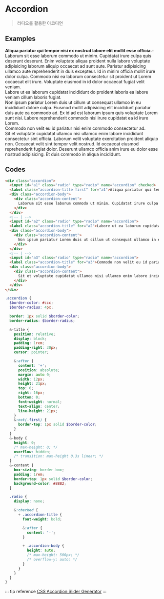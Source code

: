 # Accordion

> 라디오를 활용한 아코디언

## Examples

<div class="box box-row">
  <div class="accordion">
    <input id="a1" class="radio" type="radio" name="accordion" checked>
    <label class="accordion-title first" for="a1">Aliqua pariatur qui tempor nisi ex nostrud labore elit mollit esse officia.</label>
    <div class="accordion-body">
      <div class="accordion-content">
        Laborum sit esse laborum commodo ut minim. Cupidatat irure culpa quis deserunt deserunt. Enim voluptate aliqua proident nulla labore voluptate adipisicing laborum aliquip occaecat ad sunt aute. Pariatur adipisicing ullamco aute reprehenderit in duis excepteur. Id in minim officia mollit irure dolor culpa. Commodo nisi ea laborum consectetur sit proident ut Lorem occaecat elit irure. Voluptate eiusmod in id dolor occaecat fugiat velit veniam.
      </div>
    </div>
    <!-- | -->
    <input id="a2" class="radio" type="radio" name="accordion">
    <label class="accordion-title" for="a2">Labore ut ea laborum cupidatat incididunt do proident laboris ea labore veniam cillum laboris fugiat.</label>
    <div class="accordion-body">
      <div class="accordion-content">
        Non ipsum pariatur Lorem duis ut cillum ut consequat ullamco in eu incididunt dolore culpa. Eiusmod mollit adipisicing elit incididunt pariatur duis aute ea commodo ad. Ex id ad est laborum ipsum quis voluptate Lorem sunt nisi. Labore reprehenderit commodo nisi irure cupidatat ea id irure Lorem.
      </div>
    </div>
    <!-- | -->
    <input id="a3" class="radio" type="radio" name="accordion">
    <label class="accordion-title" for="a3">Commodo non velit eu id pariatur nisi enim commodo consectetur ad.</label>
    <div class="accordion-body">
      <div class="accordion-content">
        Sit et voluptate cupidatat ullamco nisi ullamco enim labore incididunt consectetur sint officia. Laborum velit voluptate exercitation proident aliquip non. Occaecat velit sint tempor velit nostrud. Id occaecat eiusmod reprehenderit fugiat dolor. Deserunt ullamco officia anim irure eu dolor esse nostrud adipisicing. Et duis commodo in aliqua incididunt.
      </div>
    </div>
  </div>
</div>

## Codes

<CodeGroup>
  <CodeGroupItem title="html">

```html
<div class="accordion">
  <input id="a1" class="radio" type="radio" name="accordion" checked>
  <label class="accordion-title first" for="a1">Aliqua pariatur qui tempor nisi ex nostrud labore elit mollit esse officia.</label>
  <div class="accordion-body">
    <div class="accordion-content">
      Laborum sit esse laborum commodo ut minim. Cupidatat irure culpa quis deserunt deserunt. Enim voluptate aliqua proident nulla labore voluptate adipisicing laborum aliquip occaecat ad sunt aute. Pariatur adipisicing ullamco aute reprehenderit in duis excepteur. Id in minim officia mollit irure dolor culpa. Commodo nisi ea laborum consectetur sit proident ut Lorem occaecat elit irure. Voluptate eiusmod in id dolor occaecat fugiat velit veniam.
    </div>
  </div>
  <!-- | -->
  <input id="a2" class="radio" type="radio" name="accordion">
  <label class="accordion-title" for="a2">Labore ut ea laborum cupidatat incididunt do proident laboris ea labore veniam cillum laboris fugiat.</label>
  <div class="accordion-body">
    <div class="accordion-content">
      Non ipsum pariatur Lorem duis ut cillum ut consequat ullamco in eu incididunt dolore culpa. Eiusmod mollit adipisicing elit incididunt pariatur duis aute ea commodo ad. Ex id ad est laborum ipsum quis voluptate Lorem sunt nisi. Labore reprehenderit commodo nisi irure cupidatat ea id irure Lorem.
    </div>
  </div>
  <!-- | -->
  <input id="a3" class="radio" type="radio" name="accordion">
  <label class="accordion-title" for="a3">Commodo non velit eu id pariatur nisi enim commodo consectetur ad.</label>
  <div class="accordion-body">
    <div class="accordion-content">
      Sit et voluptate cupidatat ullamco nisi ullamco enim labore incididunt consectetur sint officia. Laborum velit voluptate exercitation proident aliquip non. Occaecat velit sint tempor velit nostrud. Id occaecat eiusmod reprehenderit fugiat dolor. Deserunt ullamco officia anim irure eu dolor esse nostrud adipisicing. Et duis commodo in aliqua incididunt.
    </div>
  </div>
</div>
```

  </CodeGroupItem>
  <CodeGroupItem title="SCSS">

```scss
.accordion {
  $border-color: #ccc;
  $border-radius: 4px;

  border: 1px solid $border-color;
  border-radius: $border-radius;

  &-title {
    position: relative;
    display: block;
    padding: 1rem;
    padding-right: 30px;
    cursor: pointer;

    &:after {
      content: '+';
      position: absolute;
      margin: auto 0;
      width: 12px;
      height: 21px;
      top: 0;
      right: 16px;
      bottom: 0;
      font-weight: normal;
      text-align: center;
      line-height: 21px;
    }
    &:not(.first) {
      border-top: 1px solid $border-color;
    }
  }
  &-body {
    height: 0;
    /* max-height: 0; */
    overflow: hidden;
    /* transition: max-height 0.3s linear; */
  }
  &-content {
    box-sizing: border-box;
    padding: 1rem;
    border-top: 1px solid $border-color;
    background-color: #8882;
  }

  .radio {
    display: none;

    &:checked {
      + .accordion-title {
        font-weight: bold;

        &:after {
          content: '-';
        }

        + .accordion-body {
          height: auto;
          /* max-height: 500px; */
          /* overflow-y: auto; */
        }
      }
    }
  }
}
```

  </CodeGroupItem>
</CodeGroup>

::: tip reference
[CSS Accordion Slider Generator](https://accordionslider.com/)
:::

<style lang="scss" scoped>
.accordion {
  $border-color: #ccc;
  $border-radius: 4px;

  border: 1px solid $border-color;
  border-radius: $border-radius;

  &-title {
    position: relative;
    display: block;
    padding: 1rem;
    padding-right: 30px;
    cursor: pointer;

    &:after {
      content: '+';
      position: absolute;
      margin: auto 0;
      width: 12px;
      height: 21px;
      top: 0;
      right: 16px;
      bottom: 0;
      font-weight: normal;
      text-align: center;
      line-height: 21px;
    }
    &:not(.first) {
      border-top: 1px solid $border-color;
    }
  }
  &-body {
    height: 0;
    /* max-height: 0; */
    overflow: hidden;
    /* transition: max-height 0.3s linear; */
  }
  &-content {
    box-sizing: border-box;
    padding: 1rem;
    border-top: 1px solid $border-color;
    background-color: #8882;
  }

  .radio {
    display: none;

    &:checked {
      + .accordion-title {
        font-weight: bold;

        &:after {
          content: '-';
        }

        + .accordion-body {
          height: auto;
          /* max-height: 500px; */
          /* overflow-y: auto; */
        }
      }
    }
  }
}
</style>